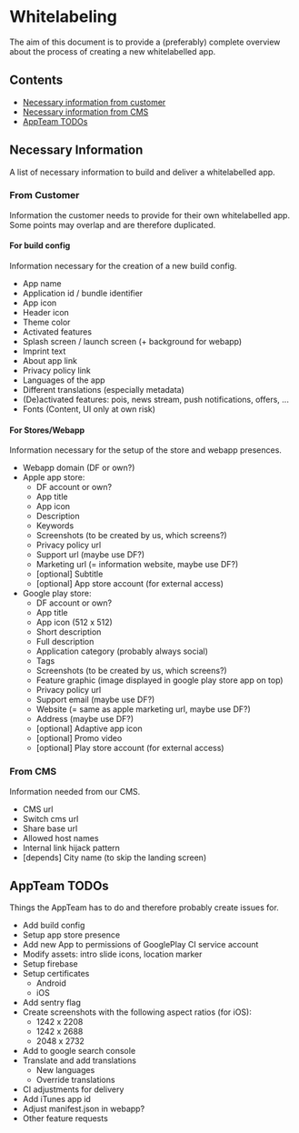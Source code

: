 # Whitelabeling

The aim of this document is to provide a (preferably) complete overview about the process of creating a new whitelabelled app.

## Contents

- [Necessary information from customer](#from-customer)
- [Necessary information from CMS](#from-cms)
- [AppTeam TODOs](#appteam-todos)

## Necessary Information

A list of necessary information to build and deliver a whitelabelled app.

### From Customer

Information the customer needs to provide for their own whitelabelled app.
Some points may overlap and are therefore duplicated.

#### For build config

Information necessary for the creation of a new build config.

- App name
- Application id / bundle identifier
- App icon
- Header icon
- Theme color
- Activated features
- Splash screen / launch screen (+ background for webapp)
- Imprint text
- About app link
- Privacy policy link
- Languages of the app
- Different translations (especially metadata)
- (De)activated features: pois, news stream, push notifications, offers, ...
- Fonts (Content, UI only at own risk)

#### For Stores/Webapp

Information necessary for the setup of the store and webapp presences.

- Webapp domain (DF or own?)
- Apple app store:
  - DF account or own?
  - App title
  - App icon
  - Description
  - Keywords
  - Screenshots (to be created by us, which screens?)
  - Privacy policy url
  - Support url (maybe use DF?)
  - Marketing url (= information website, maybe use DF?)
  - [optional] Subtitle
  - [optional] App store account (for external access)
- Google play store:
  - DF account or own?
  - App title
  - App icon (512 x 512)
  - Short description
  - Full description
  - Application category (probably always social)
  - Tags
  - Screenshots (to be created by us, which screens?)
  - Feature graphic (image displayed in google play store app on top)
  - Privacy policy url
  - Support email (maybe use DF?)
  - Website (= same as apple marketing url, maybe use DF?)
  - Address (maybe use DF?)
  - [optional] Adaptive app icon
  - [optional] Promo video
  - [optional] Play store account (for external access)

### From CMS

Information needed from our CMS.

- CMS url
- Switch cms url
- Share base url
- Allowed host names
- Internal link hijack pattern
- [depends] City name (to skip the landing screen)

## AppTeam TODOs

Things the AppTeam has to do and therefore probably create issues for.

- Add build config
- Setup app store presence
- Add new App to permissions of GooglePlay CI service account  
- Modify assets: intro slide icons, location marker
- Setup firebase
- Setup certificates
  - Android
  - iOS
- Add sentry flag
- Create screenshots with the following aspect ratios (for iOS):
  - 1242 x 2208
  - 1242 x 2688
  - 2048 x 2732
- Add to google search console
- Translate and add translations
  - New languages
  - Override translations
- CI adjustments for delivery
- Add iTunes app id
- Adjust manifest.json in webapp?
- Other feature requests
